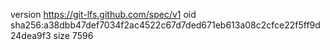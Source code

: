 version https://git-lfs.github.com/spec/v1
oid sha256:a38dbb47def7034f2ac4522c67d7ded671eb613a08c2cfce22f5ff9d24dea9f3
size 7596
